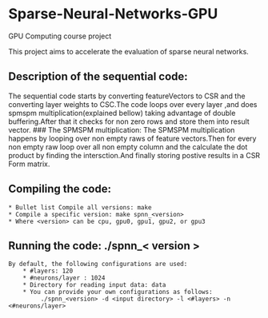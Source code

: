 # Sparse-Neural-Networks-GPU
GPU Computing course project

This project aims to accelerate the evaluation of sparse neural networks.

## Description of the sequential code:
   The sequential code starts by converting featureVectors to CSR and the converting layer weights to CSC.The code loops over every layer ,and does spmspm multiplication(explained bellow) taking advantage of double buffering.After that it  checks for non zero rows and store them into result vector.
    ### The SPMSPM multiplication: 
        The SPMSPM multiplication  happens by looping over non empty raws of feature vectors.Then
        for every non empty raw loop over all non empty column and the calculate the dot product by 
        finding the intersction.And finally storing postive results in a CSR Form  matrix.


## Compiling the code:
    * Bullet list Compile all versions: make
    * Compile a specific version: make spnn_<version>
    * Where <version> can be cpu, gpu0, gpu1, gpu2, or gpu3
## Running the code: ./spnn_< version >

    By default, the following configurations are used:
        * #layers: 120
        * #neurons/layer : 1024
        * Directory for reading input data: data
        * You can provide your own configurations as follows:
             ./spnn_<version> -d <input directory> -l <#layers> -n <#neurons/layer>

